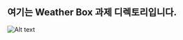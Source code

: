## 여기는 Weather Box 과제 디렉토리입니다.


![Alt text](https://github.com/dongaah/Capstone-Design/tree/master/WeatherBox/exex/cloudy.png)
